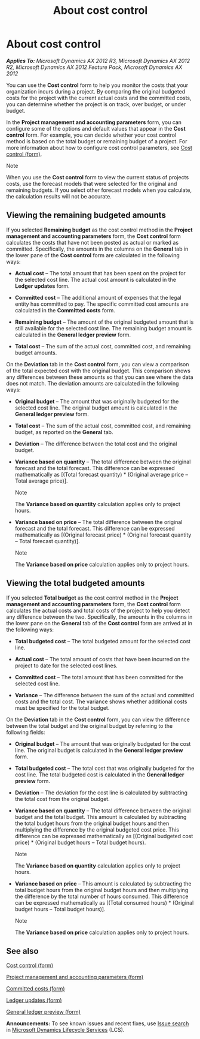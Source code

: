 ﻿---
title: About cost control
TOCTitle: About cost control
ms:assetid: b7e41738-0330-4cd1-a008-335a036cba20
ms:mtpsurl: https://technet.microsoft.com/en-us/library/Gg232438(v=AX.60)
ms:contentKeyID: 42117773
ms.date: 04/18/2014
mtps_version: v=AX.60
f1_keywords:
- remaining budget
- variance
- cost control
- actual cost
- budgeted amounts
- committed cost
- total cost
- deviation
- monitor costs
---

# About cost control 


_**Applies To:** Microsoft Dynamics AX 2012 R3, Microsoft Dynamics AX 2012 R2, Microsoft Dynamics AX 2012 Feature Pack, Microsoft Dynamics AX 2012_

You can use the **Cost control** form to help you monitor the costs that your organization incurs during a project. By comparing the original budgeted costs for the project with the current actual costs and the committed costs, you can determine whether the project is on track, over budget, or under budget.

In the **Project management and accounting parameters** form, you can configure some of the options and default values that appear in the **Cost control** form. For example, you can decide whether your cost control method is based on the total budget or remaining budget of a project. For more information about how to configure cost control parameters, see [Cost control (form)](https://technet.microsoft.com/en-us/library/hh242864\(v=ax.60\)).


> [!NOTE]
> <P>When you use the <STRONG>Cost control</STRONG> form to view the current status of projects costs, use the forecast models that were selected for the original and remaining budgets. If you select other forecast models when you calculate, the calculation results will not be accurate.</P>



## Viewing the remaining budgeted amounts

If you selected **Remaining budget** as the cost control method in the **Project management and accounting parameters** form, the **Cost control** form calculates the costs that have not been posted as actual or marked as committed. Specifically, the amounts in the columns on the **General** tab in the lower pane of the **Cost control** form are calculated in the following ways:

  - **Actual cost** – The total amount that has been spent on the project for the selected cost line. The actual cost amount is calculated in the **Ledger updates** form.

  - **Committed cost** – The additional amount of expenses that the legal entity has committed to pay. The specific committed cost amounts are calculated in the **Committed costs** form.

  - **Remaining budget** – The amount of the original budgeted amount that is still available for the selected cost line. The remaining budget amount is calculated in the **General ledger preview** form.

  - **Total cost** – The sum of the actual cost, committed cost, and remaining budget amounts.

On the **Deviation** tab in the **Cost control** form, you can view a comparison of the total expected cost with the original budget. This comparison shows any differences between these amounts so that you can see where the data does not match. The deviation amounts are calculated in the following ways:

  - **Original budget** – The amount that was originally budgeted for the selected cost line. The original budget amount is calculated in the **General ledger preview** form.

  - **Total cost** – The sum of the actual cost, committed cost, and remaining budget, as reported on the **General** tab.

  - **Deviation** – The difference between the total cost and the original budget.

  - **Variance based on quantity** – The total difference between the original forecast and the total forecast. This difference can be expressed mathematically as \[(Total forecast quantity) \* (Original average price – Total average price)\].
    

    > [!NOTE]
    > <P>The <STRONG>Variance based on quantity</STRONG> calculation applies only to project hours.</P>



  - **Variance based on price** – The total difference between the original forecast and the total forecast. This difference can be expressed mathematically as \[(Original forecast price) \* (Original forecast quantity – Total forecast quantity)\].
    

    > [!NOTE]
    > <P>The <STRONG>Variance based on price</STRONG> calculation applies only to project hours.</P>



## Viewing the total budgeted amounts

If you selected **Total budget** as the cost control method in the **Project management and accounting parameters** form, the **Cost control** form calculates the actual costs and total costs of the project to help you detect any difference between the two. Specifically, the amounts in the columns in the lower pane on the **General** tab of the **Cost control** form are arrived at in the following ways:

  - **Total budgeted cost** – The total budgeted amount for the selected cost line.

  - **Actual cost** – The total amount of costs that have been incurred on the project to date for the selected cost lines.

  - **Committed cost** – The total amount that has been committed for the selected cost line.

  - **Variance** – The difference between the sum of the actual and committed costs and the total cost. The variance shows whether additional costs must be specified for the total budget.

On the **Deviation** tab in the **Cost control** form, you can view the difference between the total budget and the original budget by referring to the following fields:

  - **Original budget** – The amount that was originally budgeted for the cost line. The original budget is calculated in the **General ledger preview** form.

  - **Total budgeted cost** – The total cost that was originally budgeted for the cost line. The total budgeted cost is calculated in the **General ledger preview** form.

  - **Deviation** – The deviation for the cost line is calculated by subtracting the total cost from the original budget.

  - **Variance based on quantity** – The total difference between the original budget and the total budget. This amount is calculated by subtracting the total budget hours from the original budget hours and then multiplying the difference by the original budgeted cost price. This difference can be expressed mathematically as \[(Original budgeted cost price) \* (Original budget hours – Total budget hours).
    

    > [!NOTE]
    > <P>The <STRONG>Variance based on quantity</STRONG> calculation applies only to project hours.</P>



  - **Variance based on price** – This amount is calculated by subtracting the total budget hours from the original budget hours and then multiplying the difference by the total number of hours consumed. This difference can be expressed mathematically as \[(Total consumed hours) \* (Original budget hours – Total budget hours)\].
    

    > [!NOTE]
    > <P>The <STRONG>Variance based on price</STRONG> calculation applies only to project hours.</P>



## See also

[Cost control (form)](https://technet.microsoft.com/en-us/library/hh242864\(v=ax.60\))

[Project management and accounting parameters (form)](https://technet.microsoft.com/en-us/library/aa599440\(v=ax.60\))

[Committed costs (form)](https://technet.microsoft.com/en-us/library/hh209516\(v=ax.60\))

[Ledger updates (form)](https://technet.microsoft.com/en-us/library/aa590206\(v=ax.60\))

[General ledger preview (form)](https://technet.microsoft.com/en-us/library/aa587482\(v=ax.60\))

  
**Announcements:** To see known issues and recent fixes, use [Issue search](http://go.microsoft.com/fwlink/?linkid=389258) in [Microsoft Dynamics Lifecycle Services](http://go.microsoft.com/fwlink/?linkid=306505) (LCS).

